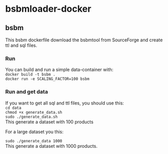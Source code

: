 # bsbmloader-docker

## bsbm

This bsbm dockerfile download the bsbmtool from SourceForge and create ttl and
sql files.

### Run
 You can build  and run a simple data-container with:      
 `docker build -t bsbm .`       
 `docker run -e SCALING_FACTOR=100 bsbm`

### Run and get data
If you want to get all sql and ttl files, you should use this:   
`cd data`   
`chmod +x generate_data.sh`   
`sudo ./generate_data.sh`       
This generate a dataset with 100 products   

For a large dataset you this:

`sudo ./generate_data 1000`   
This generate a dataset with 1000 products.

